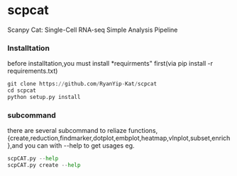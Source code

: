 # scpcat
Scanpy Cat: Single-Cell RNA-seq Simple Analysis Pipeline

### Installtation

before installtation,you must install *requirments" first(via pip install -r requirements.txt)
```python
git clone https://github.com/RyanYip-Kat/scpcat
cd scpcat 
python setup.py install
```
###  subcommand
there are several subcommand to reliaze functions,{create,reduction,findmarker,dotplot,embplot,heatmap,vlnplot,subset,enrich},and you can with --help to get usages
eg.
```python
scpCAT.py --help
scpCAT.py create --help
```
